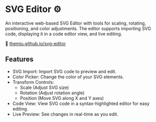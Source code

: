 # SVG Editor ⚙
An interactive web-based SVG Editor with tools for scaling, rotating, positioning, and color adjustments. The editor supports importing SVG code, displaying it in a code editor view, and live editing.

🔗 [<a href="[themiu.github.io/svg-editor](https://themiu.github.io/svg-editor/)"> themiu.github.io/svg-editor </a> ](https://themiu.github.io/svg-editor/)

## Features
* SVG Import: Import SVG code to preview and edit.
* Color Picker: Change the color of your SVG elements.
* Transform Controls:
    *    Scale (Adjust SVG size)
    *    Rotation (Adjust rotation angle)
    *   Position (Move SVG along X and Y axes)
* Code View: View SVG code in a syntax-highlighted editor for easy editing.
* Live Preview: See changes in real-time as you edit.
